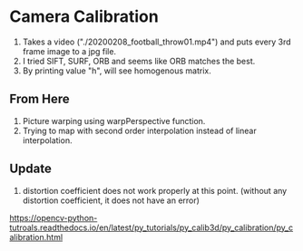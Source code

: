 # Camera Calibration

1. Takes a video ("./20200208_football_throw01.mp4") and puts every 3rd frame image to a jpg file.
2. I tried SIFT, SURF, ORB and seems like ORB matches the best.
3. By printing value "h", will see homogenous matrix.

## From Here
1. Picture warping using warpPerspective function.
2. Trying to map with second order interpolation instead of linear interpolation.


## Update
1. distortion coefficient does not work properly at this point. (without any distortion coefficient, it does not have an error)



https://opencv-python-tutroals.readthedocs.io/en/latest/py_tutorials/py_calib3d/py_calibration/py_calibration.html
